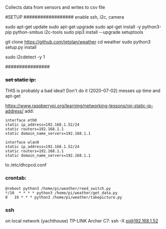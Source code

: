 Collects data from sensors and writes to csv file

#SETUP
##################
enable ssh, i2c, camera

sudo apt-get update
sudo apt-get upgrade
sudo apt-get install -y python3-pip python-smbus i2c-tools
sudo pip3 install --upgrade setuptools

git clone https://github.com/jetolan/weather
cd weather
sudo python3 setup.py install

sudo i2cdetect -y 1

################

### ~~set static ip:~~
THIS is probably a bad idea!! Don't do it (2020-07-02) messes up time and apt-get

https://www.raspberrypi.org/learning/networking-lessons/rpi-static-ip-address/
add:


```
interface eth0
static ip_address=192.168.1.52/24
static routers=192.168.1.1
static domain_name_servers=192.168.1.1

interface wlan0
static ip_address=192.168.1.52/24
static routers=192.168.1.1
static domain_name_servers=192.168.1.1

```
to /etc/dhcpcd.conf

### crontab:

```
@reboot python3 /home/pi/weather/reed_switch.py
*/10  * * * * python3 /home/pi/weather/get_data.py
0   19 * * * python3 /home/pi/weather/takepicture.py
```
### ssh
on local network (yachthouse) TP-LINK Archer C7:
ssh -X pi@192.168.1.52
